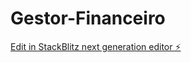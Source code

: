 # Gestor-Financeiro

[Edit in StackBlitz next generation editor ⚡️](https://stackblitz.com/~/github.com/NathanVRZ/Gestor-Financeiro)